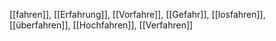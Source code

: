 [[fahren]], [[Erfahrung]], [[Vorfahre]], [[Gefahr]], [[losfahren]], [[überfahren]], [[Hochfahren]], [[Verfahren]]